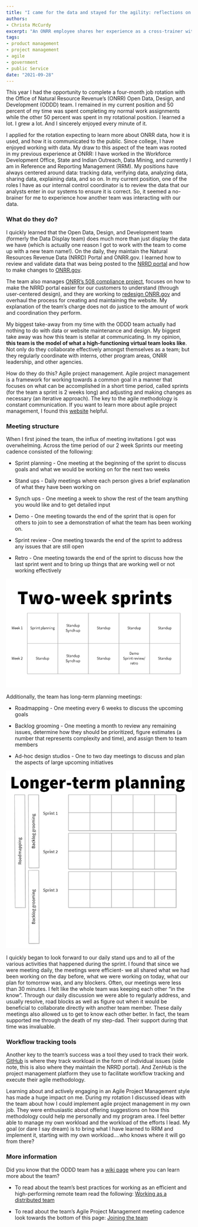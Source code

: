 ```yaml
---
title: "I came for the data and stayed for the agility: reflections on my rotation with the Open Data, Design, and Development team"
authors:
- Christa McCurdy
excerpt: "An ONRR employee shares her experience as a cross-trainer with the Open Data, Design, and Development team"
tags:
- product management
- project management
- agile
- government
- public Service
date: "2021-09-28"
---
```


This year I had the opportunity to complete a four-month job rotation with the Office of Natural Resource Revenue’s (ONRR) Open Data, Design, and Development (ODDD) team.  I remained in my current position and 50 percent of my time was spent completing my normal work assignments while the other 50 percent was spent in my rotational position.  I learned a lot.  I grew a lot.  And I sincerely enjoyed every minute of it.

I applied for the rotation expecting to learn more about ONRR data, how it is used, and how it is communicated to the public.  Since college, I have enjoyed working with data.  My draw to this aspect of the team was rooted in my previous experience at ONRR:  I have worked in the Workforce Development Office, State and Indian Outreach, Data Mining, and currently I am in Reference and Reporting Management (RRM).  My positions have always centered around data: tracking data, verifying data, analyzing data, sharing data, explaining data, and so on.  In my current position, one of the roles I have as our internal control coordinator is to review the data that our analysts enter in our systems to ensure it is correct.  So, it seemed a no-brainer for me to experience how another team was interacting with our data.

### What do they do?

I quickly learned that the Open Data, Design, and Development team (formerly the Data Display team) does much more than just display the data we have (which is actually one reason I got to work with the team to come up with a new team name!).  On the daily, they maintain the Natural Resources Revenue Data (NRRD) Portal and ONRR.gov.  I learned how to review and validate data that was being posted to the [NRRD portal](https://www.revenuedata.doi.gov) and how to make changes to [ONRR.gov](https://www.onrr.gov).   

The team also manages [ONRR’s 508 compliance project](https://blog-nrrd.doi.gov/accessibility/), focuses on how to make the NRRD portal easier for our customers to understand (through user-centered design), and they are working to [redesign ONRR.gov](https://blog-nrrd.doi.gov/stakeholders/) and overhaul the process for creating and maintaining the website.  My explanation of the team’s charge does not do justice to the amount of work and coordination they perform.

My biggest take-away from my time with the ODDD team actually had nothing to do with data or website maintenance and design.  My biggest take away was how this team is stellar at communicating.  In my opinion, **this team is the model of what a high-functioning virtual team looks like**.  Not only do they collaborate effectively amongst themselves as a team; but they regularly coordinate with interns, other program areas, ONRR leadership, and other agencies.

How do they do this?  Agile project management.  Agile project management is a framework for working towards a common goal in a manner that focuses on what can be accomplished in a short time period, called sprints (for the team a sprint is 2 weeks long) and adjusting and making changes as necessary (an iterative approach).  The key to the agile methodology is constant communication.  If you want to learn more about agile project management, I found this [website](https://www.atlassian.com/agile/project-management) helpful.

### Meeting structure

When I first joined the team, the influx of meeting invitations I got was overwhelming.  Across the time period of our 2 week Sprints our meeting cadence consisted of the following:

 - Sprint planning - One meeting at the beginning of the sprint to discuss goals and what we would be working on for the next two weeks

 - Stand ups - Daily meetings where each person gives a brief explanation of what they have been working on

 - Synch ups - One meeting a week to show the rest of the team anything you would like and to get detailed input

 - Demo - One meeting towards the end of the sprint that is open for others to join to see a demonstration of what the team has been working on.

 - Sprint review - One meeting towards the end of the sprint to address any issues that are still open

 - Retro - One meeting towards the end of the sprint to discuss how the last sprint went and to bring up things that are working well or not working effectively


![A Sprint is two work weeks, during which a set of tasks are completed](./twoweeksprints.png)


Additionally, the team has long-term planning meetings:

 - Roadmapping - One meeting every 6 weeks to discuss the upcoming goals

 - Backlog grooming - One meeting a month to review any remaining issues, determine how they should be prioritized, figure estimates (a number that represents complexity and time), and assign them to team members

 - Ad-hoc design studios - One to two day meetings to discuss and plan the aspects of large upcoming initiatives


![Longer term planning breaks down large goals into manageable pieces.  Two week Sprints fit into six week Roadmaps, with backlog grooming monthly.](./longertermplanning.png)


I quickly began to look forward to our daily stand ups and to all of the various activities that happened during the sprint.  I found that since we were meeting daily, the meetings were efficient- we all shared what we had been working on the day before, what we were working on today, what our plan for tomorrow was, and any blockers.  Often, our meetings were less than 30 minutes.  I felt like the whole team was keeping each other “in the know”.  Through our daily discussion we were able to regularly address, and usually resolve, road blocks as well as figure out when it would be beneficial to collaborate directly with another team member.  These daily meetings also allowed us to get to know each other better. In fact, the team supported me through the death of my step-dad.  Their support during that time was invaluable.

### Workflow tracking tools

Another key to the team’s success was a tool they used to track their work.  [GitHub](https://github.com/ONRR/) is where they track workload in the form of individual issues (side note, this is also where they maintain the NRRD portal).  And ZenHub is the project management platform they use to facilitate workflow tracking and execute their agile methodology.

Learning about and actively engaging in an Agile Project Management style has made a huge impact on me.  During my rotation I discussed ideas with the team about how I could implement agile project management in my own job.  They were enthusiastic about offering suggestions on how this methodology could help me personally and my program area.  I feel better able to manage my own workload and the workload of the efforts I lead.  My goal (or dare I say dream) is to bring what I have learned to RRM and implement it, starting with my own workload….who knows where it will go from there?


### More information

Did you know that the ODDD team has a [wiki page](https://github.com/ONRR/nrrd/wiki) where you can learn more about the team?   

 - To read about the team’s best practices for working as an efficient and high-performing remote team read the following:  [Working as a distributed team](https://github.com/ONRR/nrrd/wiki/Basics-for-making-distributed-work-work)

 - To read about the team’s Agile Project Management meeting cadence look towards the bottom of this page:  [Joining the team](https://github.com/ONRR/nrrd/wiki/Joining-the-Natural-Resources-Revenue-Data-project-team)
